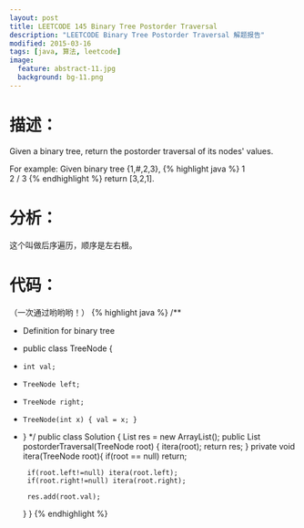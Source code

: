 ```yaml
---
layout: post
title: LEETCODE 145 Binary Tree Postorder Traversal
description: "LEETCODE Binary Tree Postorder Traversal 解题报告"
modified: 2015-03-16
tags: [java, 算法, leetcode]
image:
  feature: abstract-11.jpg
  background: bg-11.png
---
```


# 描述：
Given a binary tree, return the postorder traversal of its nodes' values.

For example:
Given binary tree {1,#,2,3},
{% highlight java %}
1
 \
  2
 /
3
{% endhighlight %}
return [3,2,1].

<!--more-->


# 分析：
这个叫做后序遍历，顺序是左右根。

# 代码：
（一次通过哟哟哟！）
{% highlight java %}
/**
 * Definition for binary tree
 * public class TreeNode {
 *     int val;
 *     TreeNode left;
 *     TreeNode right;
 *     TreeNode(int x) { val = x; }
 * }
 */
public class Solution {
    List<Integer> res = new ArrayList<Integer>();
    public List<Integer> postorderTraversal(TreeNode root) {
        itera(root);
        return res;
    }
    private void itera(TreeNode root){
        if(root == null) return;

        if(root.left!=null) itera(root.left);
        if(root.right!=null) itera(root.right);

        res.add(root.val);
    }
}
{% endhighlight %}


